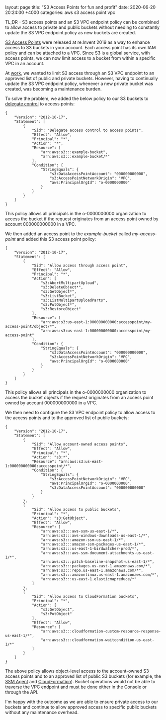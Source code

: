 layout: page
title: "S3 Access Points for fun and profit"
date: 2020-06-20 20:24:00 +4000
categories: aws s3 access point vpc

TL;DR - S3 access points and an S3 VPC endpoint policy can be combined to allow access to private and public buckets without needing to constantly update the S3 VPC endpoint policy as new buckets are created.

[S3 Access Points](https://docs.aws.amazon.com/AmazonS3/latest/dev/access-points.html) were released at re:Invent 2019 as a way to enhance access to S3 buckets in your account. Each access point has its own IAM policy and can be attached to a VPC. Since S3 is a global service, with access points, we can now limit access to a bucket from within a specific VPC in an account.

At [work](https://www.thehartford.com), we wanted to limit S3 access through an S3 VPC endpoint to an approved list of public and private buckets. However, having to continually update the S3 VPC endpoint policy, whenever a new private bucket was created, was becoming a maintenance burden.

To solve the problem, we added the below policy to our S3 buckets to [delegate control](https://docs.aws.amazon.com/AmazonS3/latest/dev/creating-access-points.html#access-points-delegating-control) to access points:

```
{
    "Version": "2012-10-17",
    "Statement": [
        {
            "Sid": "Delegate access control to access points",
            "Effect": "Allow",
            "Principal": "*",
            "Action": "*",
            "Resource": [
                "arn:aws:s3:::example-bucket",
                "arn:aws:s3:::example-bucket/*"
            ],
            "Condition": {
                "StringEquals": {
                    "s3:DataAccessPointAccount": "000000000000",
                    "s3:AccessPointNetworkOrigin": "VPC",
                    "aws:PrincipalOrgId": "o-0000000000"
                }
            }
        }
    ]
}
```

This policy allows all principals in the o-0000000000 organization to access the bucket if the request originates from an access point owned by account 000000000000 in a VPC.

We then added an access point to the _example-bucket_ called _my-access-point_ and added this S3 access point policy:

```
{
    "Version": "2012-10-17",
    "Statement": [
        {
            "Sid": "Allow access through access point",
            "Effect": "Allow",
            "Principal": "*",
            "Action": [
                "s3:AbortMultipartUpload",
                "s3:DeleteObject*",
                "s3:GetObject*",
                "s3:ListBucket",
                "s3:ListMultipartUploadParts",
                "s3:PutObject*",
                "s3:RestoreObject"
            ],
            "Resource": [
                "arn:aws:s3:us-east-1:000000000000:accesspoint/my-access-point/object/*",
                "arn:aws:s3:us-east-1:000000000000:accesspoint/my-access-point"
            ],
            "Condition": {
                "StringEquals": {
                    "s3:DataAccessPointAccount": "000000000000",
                    "s3:AccessPointNetworkOrigin": "VPC",
                    "aws:PrincipalOrgId": "o-0000000000"
                }
            }
        }
    ]
}
```

This policy allows all principals in the o-0000000000 organization to access the bucket objects if the request originates from an access point owned by account 000000000000 in a VPC.

We then need to configure the S3 VPC endpoint policy to allow access to the access points and to the approved list of public buckets:

```
{
    "Version": "2012-10-17",
    "Statement": [
        {
            "Sid": "Allow account-owned access points",
            "Effect": "Allow",
            "Principal": "*",
            "Action": "s3:*",
            "Resource": "arn:aws:s3:us-east-1:000000000000:accesspoint/*",
            "Condition": {
                "StringEquals": {
                    "s3:AccessPointNetworkOrigin": "VPC",
                    "aws:PrincipalOrgId": "o-0000000000",
                    "s3:DataAccessPointAccount": "000000000000"
                }
            }
        },
        {
            "Sid": "Allow access to public buckets",
            "Principal": "*",
            "Action": "s3:GetObject",
            "Effect": "Allow",
            "Resource": [
                "arn:aws:s3:::aws-ssm-us-east-1/*",
                "arn:aws:s3:::aws-windows-downloads-us-east-1/*",
                "arn:aws:s3:::amazon-ssm-us-east-1/*",
                "arn:aws:s3:::amazon-ssm-packages-us-east-1/*",
                "arn:aws:s3:::us-east-1-birdwatcher-prod/*",
                "arn:aws:s3:::aws-ssm-document-attachments-us-east-1/*",
                "arn:aws:s3:::patch-baseline-snapshot-us-east-1/*",
                "arn:aws:s3:::packages.us-east-1.amazonaws.com/*",
                "arn:aws:s3:::repo.us-east-1.amazonaws.com/*",
                "arn:aws:s3:::amazonlinux.us-east-1.amazonaws.com/*",
                "arn:aws:s3:::us-east-1.elasticmapreduce/*"
            ]
        },
        {
            "Sid": "Allow access to CloudFormation buckets",
            "Principal": "*",
            "Action": [
                "s3:GetObject",
                "s3:PutObject"
            ],
            "Effect": "Allow",
            "Resource": [
                "arn:aws:s3:::cloudformation-custom-resource-response-us-east-1/*",
                "arn:aws:s3:::cloudformation-waitcondition-us-east-1/*"
            ]
        }
    ]
}
```

The above policy allows object-level access to the account-owned S3 access points and to an approved list of public S3 buckets (for example, the [SSM Agent](https://docs.aws.amazon.com/systems-manager/latest/userguide/ssm-agent-minimum-s3-permissions.html) and [CloudFormation](https://docs.aws.amazon.com/AWSCloudFormation/latest/UserGuide/cfn-vpce-bucketnames.html)). Bucket operations would not be able to traverse the VPC endpoint and must be done either in the Console or through the API.

I'm happy with the outcome as we are able to ensure private access to our buckets and continue to allow approved access to specific public buckets without any maintenance overhead.